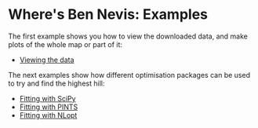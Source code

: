 # Where's Ben Nevis: Examples

The first example shows you how to view the downloaded data, and make plots of the whole map or part of it:

- [Viewing the data](./viewing-gb.ipynb)

The next examples show how different optimisation packages can be used to try and find the highest hill:

- [Fitting with SciPy](./fitting-with-scipy.ipynb)
- [Fitting with PINTS](./fitting-with-pints.ipynb)
- [Fitting with NLopt](./fitting-with-nlopt.ipynb)


